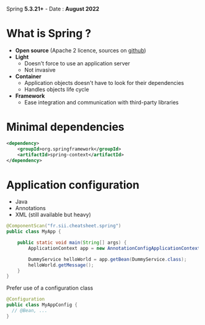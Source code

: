 Spring **5.3.21+** - Date : **August 2022**

# What is Spring ?

* **Open source** (Apache 2 licence, sources on [github](https://github.com/spring-projects/spring-framework))
* **Light**
  * Doesn't force to use an application server
  * Not invasive
* **Container**
  * Application objects doesn't have to look for their dependencies
  * Handles objects life cycle
* **Framework**
  * Ease integration and communication with third-party libraries

# Minimal dependencies

```xml
<dependency>
    <groupId>org.springframework</groupId>
    <artifactId>spring-context</artifactId>
</dependency>
```

# Application configuration

* Java
* Annotations
* XML (still available but heavy)

```Java
@ComponentScan("fr.sii.cheatsheet.spring")
public class MyApp {

    public static void main(String[] args) {
        ApplicationContext app = new AnnotationConfigApplicationContext(MyApp.class);

        DummyService helloWorld = app.getBean(DummyService.class);
        helloWorld.getMessage();
    }
}
```

Prefer use of a configuration class
```Java
@Configuration
public class MyAppConfig {
  // @Bean, ...
}
```
